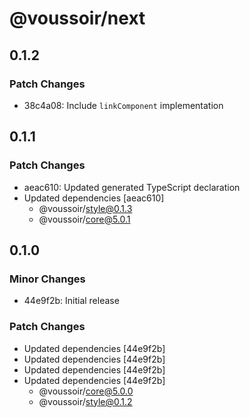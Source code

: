 # @voussoir/next

## 0.1.2

### Patch Changes

- 38c4a08: Include `linkComponent` implementation

## 0.1.1

### Patch Changes

- aeac610: Updated generated TypeScript declaration
- Updated dependencies [aeac610]
  - @voussoir/style@0.1.3
  - @voussoir/core@5.0.1

## 0.1.0

### Minor Changes

- 44e9f2b: Initial release

### Patch Changes

- Updated dependencies [44e9f2b]
- Updated dependencies [44e9f2b]
- Updated dependencies [44e9f2b]
- Updated dependencies [44e9f2b]
  - @voussoir/core@5.0.0
  - @voussoir/style@0.1.2

